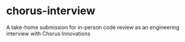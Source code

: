 # chorus-interview
A take-home submission for in-person code review as an engineering interview with Chorus Innovations
